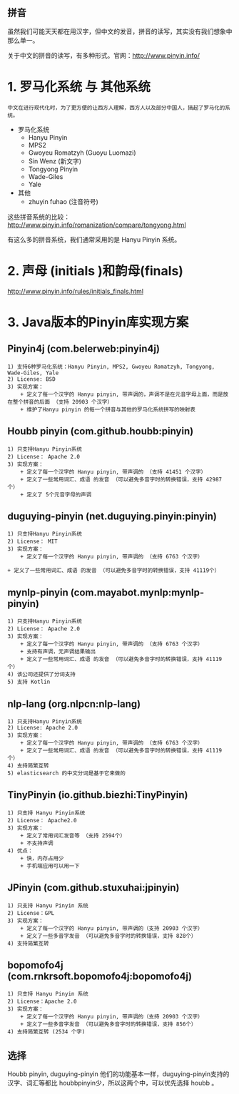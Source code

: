 ## 拼音

虽然我们可能天天都在用汉字，但中文的发音，拼音的读写，其实没有我们想象中那么单一。

关于中文的拼音的读写，有多种形式。官网：http://www.pinyin.info/



# 1. 罗马化系统 与 其他系统
    中文在进行现代化时，为了更方便的让西方人理解，西方人以及部分中国人，搞起了罗马化的系统。

+ 罗马化系统
    + Hanyu Pinyin
    + MPS2
    + Gwoyeu Romatzyh (Guoyu Luomazi)
    + Sin Wenz (新文字)
    + Tongyong Pinyin
    + Wade-Giles
    + Yale
+ 其他
    + zhuyin fuhao (注音符号)
    
这些拼音系统的比较：http://www.pinyin.info/romanization/compare/tongyong.html


有这么多的拼音系统，我们通常采用的是 Hanyu Pinyin 系统。


# 2. 声母 (initials )和韵母(finals)

http://www.pinyin.info/rules/initials_finals.html


# 3. Java版本的Pinyin库实现方案

## Pinyin4j (com.belerweb:pinyin4j)
    1) 支持6种罗马化系统：Hanyu Pinyin, MPS2, Gwoyeu Romatzyh, Tongyong, Wade-Giles, Yale
    2) License: BSD
    3) 实现方案：
        + 定义了每一个汉字的 Hanyu pinyin, 带声调的，声调不是在元音字母上面，而是放在整个拼音的后面 （支持 20903 个汉字）
        + 维护了Hanyu pinyin 的每一个拼音与其他的罗马化系统拼写的映射表
                     
    
## Houbb pinyin (com.github.houbb:pinyin)
    1) 只支持Hanyu Pinyin系统
    2) License： Apache 2.0
    3) 实现方案：
        + 定义了每一个汉字的 Hanyu pinyin, 带声调的 （支持 41451 个汉字）
        + 定义了一些常用词汇、成语 的发音 （可以避免多音字时的转换错误，支持 42987个）
        + 定义了 5个元音字母的声调

## duguying-pinyin (net.duguying.pinyin:pinyin)
    1) 只支持Hanyu Pinyin系统
    2) License： MIT
    3) 实现方案：
        + 定义了每一个汉字的 Hanyu pinyin, 带声调的 （支持 6763 个汉字）
        + 定义了一些常用词汇、成语 的发音 （可以避免多音字时的转换错误，支持 41119个）
        
## mynlp-pinyin (com.mayabot.mynlp:mynlp-pinyin)
    1) 只支持Hanyu Pinyin系统
    2) License： Apache 2.0
    3) 实现方案：
        + 定义了每一个汉字的 Hanyu pinyin, 带声调的 （支持 6763 个汉字）
        + 支持有声调，无声调结果输出
        + 定义了一些常用词汇、成语 的发音 （可以避免多音字时的转换错误，支持 41119个）      
    4) 该公司还提供了分词支持
    5) 支持 Kotlin   

## nlp-lang (org.nlpcn:nlp-lang)
    1) 只支持Hanyu Pinyin系统
    2) License: Apache 2.0
    3) 实现方案：
        + 定义了每一个汉字的 Hanyu pinyin, 带声调的 （支持 6763 个汉字）
        + 定义了一些常用词汇、成语 的发音 （可以避免多音字时的转换错误，支持 41119个）
    4) 支持简繁互转
    5) elasticsearch 的中文分词是基于它来做的        

## TinyPinyin (io.github.biezhi:TinyPinyin)
    1) 只支持 Hanyu Pinyin系统
    2) License： Apache2.0
    3) 实现方案：
        + 定义了常用词汇发音等 （支持 2594个）
        + 不支持声调
    4) 优点：
        + 快，内存占用少
        + 手机端应用可以用一下

## JPinyin (com.github.stuxuhai:jpinyin)
    1) 只支持 Hanyu Pinyin 系统
    2) License：GPL
    3) 实现方案：
        + 定义了每一个汉字的 Hanyu pinyin, 带声调的（支持 20903 个汉字）
        + 定义了一些多音字发音 （可以避免多音字时的转换错误，支持 828个）
    4) 支持简繁互转

## bopomofo4j (com.rnkrsoft.bopomofo4j:bopomofo4j)
    1) 只支持 Hanyu Pinyin 系统
    2) License：Apache 2.0
    3) 实现方案：
        + 定义了每一个汉字的 Hanyu pinyin, 带声调的（支持 20903 个汉字）
        + 定义了一些多音字发音 （可以避免多音字时的转换错误，支持 856个）
    4) 支持简繁互转 (2534 个字)
    
    
## 选择

Houbb pinyin, duguying-pinyin 他们的功能基本一样，duguying-pinyin支持的汉字、词汇等都比 houbbpinyin少，所以这两个中，可以优先选择 houbb 。


    